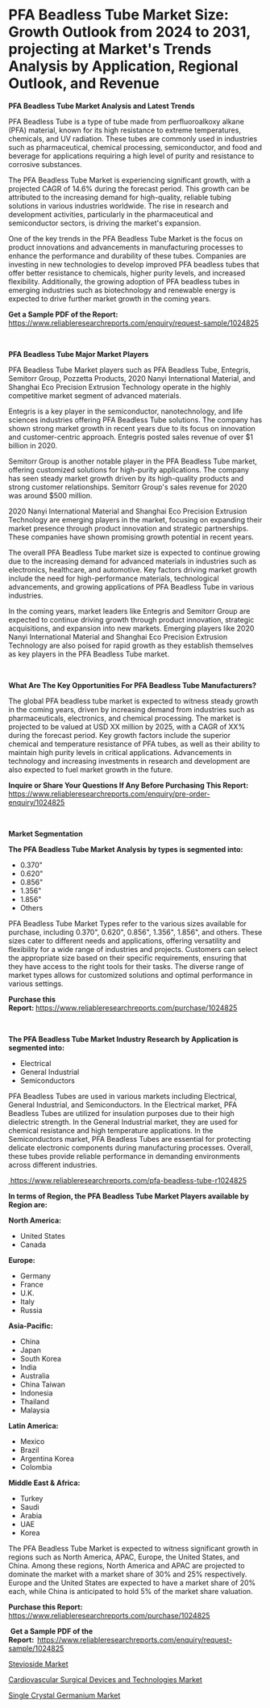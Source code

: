 <p><h1>PFA Beadless Tube Market Size: Growth Outlook from 2024 to 2031, projecting at Market's Trends Analysis by Application, Regional Outlook, and Revenue</h1></p><p><strong>PFA Beadless Tube Market Analysis and Latest Trends</strong></p>
<p><p>PFA Beadless Tube is a type of tube made from perfluoroalkoxy alkane (PFA) material, known for its high resistance to extreme temperatures, chemicals, and UV radiation. These tubes are commonly used in industries such as pharmaceutical, chemical processing, semiconductor, and food and beverage for applications requiring a high level of purity and resistance to corrosive substances.</p><p>The PFA Beadless Tube Market is experiencing significant growth, with a projected CAGR of 14.6% during the forecast period. This growth can be attributed to the increasing demand for high-quality, reliable tubing solutions in various industries worldwide. The rise in research and development activities, particularly in the pharmaceutical and semiconductor sectors, is driving the market's expansion.</p><p>One of the key trends in the PFA Beadless Tube Market is the focus on product innovations and advancements in manufacturing processes to enhance the performance and durability of these tubes. Companies are investing in new technologies to develop improved PFA beadless tubes that offer better resistance to chemicals, higher purity levels, and increased flexibility. Additionally, the growing adoption of PFA beadless tubes in emerging industries such as biotechnology and renewable energy is expected to drive further market growth in the coming years.</p></p>
<p><strong>Get a Sample PDF of the Report:&nbsp;</strong> <a href="https://www.reliableresearchreports.com/enquiry/request-sample/1024825">https://www.reliableresearchreports.com/enquiry/request-sample/1024825</a></p>
<p>&nbsp;</p>
<p><strong>PFA Beadless Tube Major Market Players</strong></p>
<p><p>PFA Beadless Tube Market players such as PFA Beadless Tube, Entegris, Semitorr Group, Pozzetta Products, 2020 Nanyi International Material, and Shanghai Eco Precision Extrusion Technology operate in the highly competitive market segment of advanced materials. </p><p>Entegris is a key player in the semiconductor, nanotechnology, and life sciences industries offering PFA Beadless Tube solutions. The company has shown strong market growth in recent years due to its focus on innovation and customer-centric approach. Entegris posted sales revenue of over $1 billion in 2020.</p><p>Semitorr Group is another notable player in the PFA Beadless Tube market, offering customized solutions for high-purity applications. The company has seen steady market growth driven by its high-quality products and strong customer relationships. Semitorr Group's sales revenue for 2020 was around $500 million.</p><p>2020 Nanyi International Material and Shanghai Eco Precision Extrusion Technology are emerging players in the market, focusing on expanding their market presence through product innovation and strategic partnerships. These companies have shown promising growth potential in recent years.</p><p>The overall PFA Beadless Tube market size is expected to continue growing due to the increasing demand for advanced materials in industries such as electronics, healthcare, and automotive. Key factors driving market growth include the need for high-performance materials, technological advancements, and growing applications of PFA Beadless Tube in various industries.</p><p>In the coming years, market leaders like Entegris and Semitorr Group are expected to continue driving growth through product innovation, strategic acquisitions, and expansion into new markets. Emerging players like 2020 Nanyi International Material and Shanghai Eco Precision Extrusion Technology are also poised for rapid growth as they establish themselves as key players in the PFA Beadless Tube market.</p></p>
<p>&nbsp;</p>
<p><strong>What Are The Key Opportunities For PFA Beadless Tube Manufacturers?</strong></p>
<p><p>The global PFA beadless tube market is expected to witness steady growth in the coming years, driven by increasing demand from industries such as pharmaceuticals, electronics, and chemical processing. The market is projected to be valued at USD XX million by 2025, with a CAGR of XX% during the forecast period. Key growth factors include the superior chemical and temperature resistance of PFA tubes, as well as their ability to maintain high purity levels in critical applications. Advancements in technology and increasing investments in research and development are also expected to fuel market growth in the future.</p></p>
<p><strong>Inquire or Share Your Questions If Any Before Purchasing This Report:</strong> <a href="https://www.reliableresearchreports.com/enquiry/pre-order-enquiry/1024825">https://www.reliableresearchreports.com/enquiry/pre-order-enquiry/1024825</a></p>
<p>&nbsp;</p>
<p><strong>Market Segmentation</strong></p>
<p><strong>The PFA Beadless Tube Market Analysis by types is segmented into:</strong></p>
<p><ul><li>0.370"</li><li>0.620"</li><li>0.856"</li><li>1.356"</li><li>1.856"</li><li>Others</li></ul></p>
<p><p>PFA Beadless Tube Market Types refer to the various sizes available for purchase, including 0.370", 0.620", 0.856", 1.356", 1.856", and others. These sizes cater to different needs and applications, offering versatility and flexibility for a wide range of industries and projects. Customers can select the appropriate size based on their specific requirements, ensuring that they have access to the right tools for their tasks. The diverse range of market types allows for customized solutions and optimal performance in various settings.</p></p>
<p><strong>Purchase this Report:&nbsp;</strong><a href="https://www.reliableresearchreports.com/purchase/1024825">https://www.reliableresearchreports.com/purchase/1024825</a></p>
<p>&nbsp;</p>
<p><strong>The PFA Beadless Tube Market Industry Research by Application is segmented into:</strong></p>
<p><ul><li>Electrical</li><li>General Industrial</li><li>Semiconductors</li></ul></p>
<p><p>PFA Beadless Tubes are used in various markets including Electrical, General Industrial, and Semiconductors. In the Electrical market, PFA Beadless Tubes are utilized for insulation purposes due to their high dielectric strength. In the General Industrial market, they are used for chemical resistance and high temperature applications. In the Semiconductors market, PFA Beadless Tubes are essential for protecting delicate electronic components during manufacturing processes. Overall, these tubes provide reliable performance in demanding environments across different industries.</p></p>
<p><a href="https://www.reliableresearchreports.com/pfa-beadless-tube-r1024825">&nbsp;https://www.reliableresearchreports.com/pfa-beadless-tube-r1024825</a></p>
<p><strong>In terms of Region, the PFA Beadless Tube Market Players available by Region are:</strong></p>
<p>
    <p> <strong> North America: </strong>
        <ul>
            <li>United States</li>
            <li>Canada</li>
        </ul>
        </p> 
    <p> <strong> Europe: </strong>
        <ul>
            <li>Germany</li>
            <li>France</li>
            <li>U.K.</li>
            <li>Italy</li>
            <li>Russia</li>
        </ul>
        </p> 
    <p> <strong> Asia-Pacific: </strong>
        <ul>
            <li>China</li>
            <li>Japan</li>
            <li>South Korea</li>
            <li>India</li>
            <li>Australia</li>
            <li>China Taiwan</li>
            <li>Indonesia</li>
            <li>Thailand</li>
            <li>Malaysia</li>
        </ul>
        </p> 
    <p> <strong> Latin America: </strong>
        <ul>
            <li>Mexico</li>
            <li>Brazil</li>
            <li>Argentina Korea</li>
            <li>Colombia</li>
        </ul>
        </p> 
    <p> <strong> Middle East & Africa: </strong>
        <ul>
            <li>Turkey</li>
            <li>Saudi</li>
            <li>Arabia</li>
            <li>UAE</li>
            <li>Korea</li>
        </ul>
    </p>
    </p>
<p><p>The PFA Beadless Tube Market is expected to witness significant growth in regions such as North America, APAC, Europe, the United States, and China. Among these regions, North America and APAC are projected to dominate the market with a market share of 30% and 25% respectively. Europe and the United States are expected to have a market share of 20% each, while China is anticipated to hold 5% of the market share valuation.</p></p>
<p><strong>Purchase this Report: </strong><a href="https://www.reliableresearchreports.com/purchase/1024825">https://www.reliableresearchreports.com/purchase/1024825</a></p>
<p>&nbsp;<strong>Get a Sample PDF of the Report:&nbsp;&nbsp;</strong><a href="https://www.reliableresearchreports.com/enquiry/request-sample/1024825">https://www.reliableresearchreports.com/enquiry/request-sample/1024825</a></p>
<p><strong></strong></p>
<p><p><a href="https://www.linkedin.com/pulse/global-stevioside-industry-research-report-competitive-landscape-blgee">Stevioside Market</a></p><p><a href="https://github.com/riwar777/Market-Research-Report-List-1/blob/main/cardiovascular-surgical-devices-and-technologies-market.md">Cardiovascular Surgical Devices and Technologies Market</a></p><p><a href="https://www.linkedin.com/pulse/single-crystal-germanium-market-global-regional-analysis-2cbbe">Single Crystal Germanium Market</a></p></p>